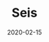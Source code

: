 ---
title: "Seis"
date: "2020-02-15"
description: "This drawing is a wiggling spiral with a variant amount of amplitude, reminiscent of how a seismometor detects ground vibrations."
image: "seis.svg"
github: "https://github.com/DriesCruyskens/seis"
---